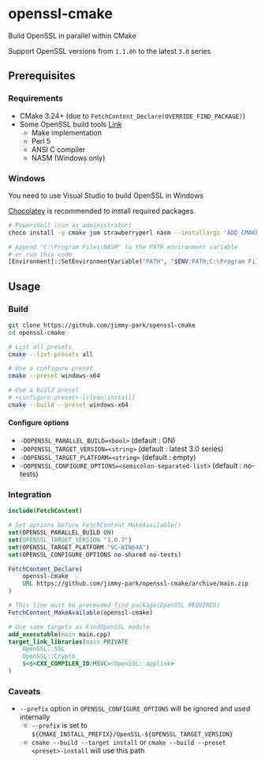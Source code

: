 # openssl-cmake

Build OpenSSL in parallel within CMake

Support OpenSSL versions from `1.1.0h` to the latest `3.0` series

## Prerequisites


### Requirements

- CMake 3.24+ (due to `FetchContent_Declare(OVERRIDE_FIND_PACKAGE)`)
- Some OpenSSL build tools [Link](https://github.com/openssl/openssl/blob/master/INSTALL.md#prerequisites)
  - Make implementation
  - Perl 5
  - ANSI C compiler
  - NASM (Windows only)

### Windows

You need to use Visual Studio to build OpenSSL in Windows

[Chocolatey](https://chocolatey.org/install) is recommended to install required packages

```sh
# Powershell (run as administrator)
choco install -y cmake jom strawberryperl nasm --installargs 'ADD_CMAKE_TO_PATH=System'

# Append "C:\Program Files\NASM" to the PATH environment variable
# or run this code
[Environment]::SetEnvironmentVariable("PATH", "$ENV:PATH;C:\Program Files\NASM", "USER")
```

## Usage

### Build

```sh
git clone https://github.com/jimmy-park/openssl-cmake
cd openssl-cmake

# List all presets
cmake --list-presets all

# Use a configure preset
cmake --preset windows-x64

# Use a build preset
# <configure-preset>-[clean|install]
cmake --build --preset windows-x64
```

#### Configure options

- `-DOPENSSL_PARALLEL_BUILD=<bool>` (default : ON)
- `-DOPENSSL_TARGET_VERSION=<string>` (default : latest 3.0 series)
- `-DOPENSSL_TARGET_PLATFORM=<string>` (default : empty)
- `-DOPENSSL_CONFIGURE_OPTIONS=<semicolon-separated-list>` (default : no-tests)

### Integration

```CMake
include(FetchContent)

# Set options before FetchContent_MakeAvailable()
set(OPENSSL_PARALLEL_BUILD ON)
set(OPENSSL_TARGET_VERSION "3.0.7")
set(OPENSSL_TARGET_PLATFORM "VC-WIN64A")
set(OPENSSL_CONFIGURE_OPTIONS no-shared no-tests)

FetchContent_Declare(
    openssl-cmake
    URL https://github.com/jimmy-park/openssl-cmake/archive/main.zip
)

# This line must be preceeded find_package(OpenSSL REQUIRED)
FetchContent_MakeAvailable(openssl-cmake)

# Use same targets as FindOpenSSL module
add_executable(main main.cpp)
target_link_libraries(main PRIVATE
    OpenSSL::SSL
    OpenSSL::Crypto
    $<$<CXX_COMPILER_ID:MSVC>:OpenSSL::applink>
)
```

### Caveats

- `--prefix` option in `OPENSSL_CONFIGURE_OPTIONS` will be ignored and used internally
  - `--prefix` is set to `${CMAKE_INSTALL_PREFIX}/OpenSSL-${OPENSSL_TARGET_VERSION}`
  - `cmake --build --target install` or `cmake --build --preset <preset>-install` will use this path
